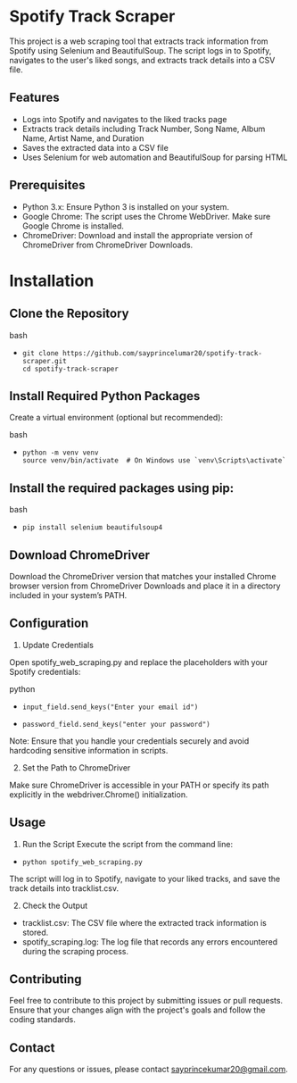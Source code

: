 # Spotify Track Scraper
This project is a web scraping tool that extracts track information from Spotify using Selenium and BeautifulSoup. The script logs in to Spotify, navigates to the user's liked songs, and extracts track details into a CSV file.

## Features
* Logs into Spotify and navigates to the liked tracks page
* Extracts track details including Track Number, Song Name, Album Name, Artist Name, and Duration
* Saves the extracted data into a CSV file
* Uses Selenium for web automation and BeautifulSoup for parsing HTML
## Prerequisites
* Python 3.x: Ensure Python 3 is installed on your system.
* Google Chrome: The script uses the Chrome WebDriver. Make sure Google Chrome is installed.
* ChromeDriver: Download and install the appropriate version of ChromeDriver from ChromeDriver Downloads.
# Installation
## Clone the Repository

bash
 *     git clone https://github.com/sayprincelumar20/spotify-track-scraper.git
       cd spotify-track-scraper
## Install Required Python Packages

Create a virtual environment (optional but recommended):

bash
*     python -m venv venv
      source venv/bin/activate  # On Windows use `venv\Scripts\activate`
## Install the required packages using pip:

bash
*     pip install selenium beautifulsoup4
## Download ChromeDriver

Download the ChromeDriver version that matches your installed Chrome browser version from ChromeDriver Downloads and place it in a directory included in your system’s PATH.

## Configuration
1. Update Credentials

Open spotify_web_scraping.py and replace the placeholders with your Spotify credentials:

python

*     input_field.send_keys("Enter your email id")
*     password_field.send_keys("enter your password")
Note: Ensure that you handle your credentials securely and avoid hardcoding sensitive information in scripts.

2. Set the Path to ChromeDriver

Make sure ChromeDriver is accessible in your PATH or specify its path explicitly in the webdriver.Chrome() initialization.

## Usage
1. Run the Script
Execute the script from the command line:

*     python spotify_web_scraping.py
The script will log in to Spotify, navigate to your liked tracks, and save the track details into tracklist.csv.

2. Check the Output

* tracklist.csv: The CSV file where the extracted track information is stored.
* spotify_scraping.log: The log file that records any errors encountered during the scraping process.

## Contributing
Feel free to contribute to this project by submitting issues or pull requests. Ensure that your changes align with the project's goals and follow the coding standards.


## Contact
For any questions or issues, please contact sayprincekumar20@gmail.com.

